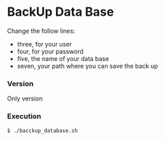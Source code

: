 # BackUp Data Base

Change the follow lines:

  - three, for your user
  - four, for your password
  - five, the name of your data base
  - seven, your path where you can save the back up

### Version
Only version


### Execution

```sh
$ ./bacckup_database.sh
```

